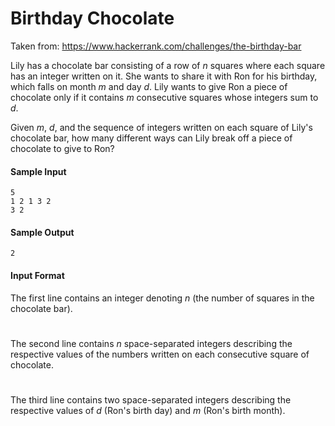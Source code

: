 # Birthday Chocolate

Taken from: https://www.hackerrank.com/challenges/the-birthday-bar

Lily has a chocolate bar consisting of a row of *n* squares where each square has an integer written on it. She wants to share it with Ron for his birthday, which falls on month *m* and day *d*. Lily wants to give Ron a piece of chocolate only if it contains *m* consecutive squares whose integers sum to *d*.

Given *m*, *d*, and the sequence of integers written on each square of Lily's chocolate bar, how many different ways can Lily break off a piece of chocolate to give to Ron?

#### Sample Input
```
5
1 2 1 3 2 
3 2
```
#### Sample Output
```
2
```
#### Input Format
The first line contains an integer denoting *n* (the number of squares in the chocolate bar). 
#
The second line contains *n* space-separated integers describing the respective values of the numbers written on each consecutive square of chocolate. 
#
The third line contains two space-separated integers describing the respective values of *d* (Ron's birth day) and *m* (Ron's birth month).
